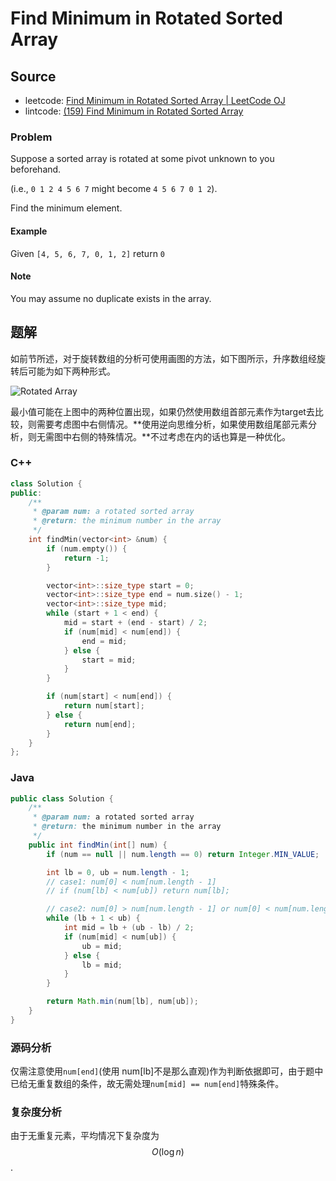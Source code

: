 # Find Minimum in Rotated Sorted Array

## Source

- leetcode: [Find Minimum in Rotated Sorted Array | LeetCode OJ](https://leetcode.com/problems/find-minimum-in-rotated-sorted-array/)
- lintcode: [(159) Find Minimum in Rotated Sorted Array](http://www.lintcode.com/en/problem/find-minimum-in-rotated-sorted-array/)

### Problem

Suppose a sorted array is rotated at some pivot unknown to you beforehand.

(i.e., `0 1 2 4 5 6 7` might become `4 5 6 7 0 1 2`).

Find the minimum element.

#### Example

Given `[4, 5, 6, 7, 0, 1, 2]` return `0`

#### Note

You may assume no duplicate exists in the array.


## 题解

如前节所述，对于旋转数组的分析可使用画图的方法，如下图所示，升序数组经旋转后可能为如下两种形式。

![Rotated Array](https://raw.githubusercontent.com/billryan/algorithm-exercise/master/shared-files/images/rotated_array.png)

最小值可能在上图中的两种位置出现，如果仍然使用数组首部元素作为target去比较，则需要考虑图中右侧情况。**使用逆向思维分析，如果使用数组尾部元素分析，则无需图中右侧的特殊情况。**不过考虑在内的话也算是一种优化。

### C++

```c++
class Solution {
public:
    /**
     * @param num: a rotated sorted array
     * @return: the minimum number in the array
     */
    int findMin(vector<int> &num) {
        if (num.empty()) {
            return -1;
        }

        vector<int>::size_type start = 0;
        vector<int>::size_type end = num.size() - 1;
        vector<int>::size_type mid;
        while (start + 1 < end) {
            mid = start + (end - start) / 2;
            if (num[mid] < num[end]) {
                end = mid;
            } else {
                start = mid;
            }
        }

        if (num[start] < num[end]) {
            return num[start];
        } else {
            return num[end];
        }
    }
};
```

### Java

```java
public class Solution {
    /**
     * @param num: a rotated sorted array
     * @return: the minimum number in the array
     */
    public int findMin(int[] num) {
        if (num == null || num.length == 0) return Integer.MIN_VALUE;

        int lb = 0, ub = num.length - 1;
        // case1: num[0] < num[num.length - 1]
        // if (num[lb] < num[ub]) return num[lb];

        // case2: num[0] > num[num.length - 1] or num[0] < num[num.length - 1]
        while (lb + 1 < ub) {
            int mid = lb + (ub - lb) / 2;
            if (num[mid] < num[ub]) {
                ub = mid;
            } else {
                lb = mid;
            }
        }

        return Math.min(num[lb], num[ub]);
    }
}
```

### 源码分析

仅需注意使用`num[end]`(使用 num[lb]不是那么直观)作为判断依据即可，由于题中已给无重复数组的条件，故无需处理`num[mid] == num[end]`特殊条件。

### 复杂度分析

由于无重复元素，平均情况下复杂度为 $$O(\log n)$$.
